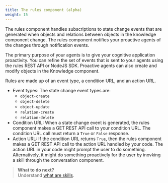 ```yaml
---
title: The rules component (alpha)
weight: 15
---
```

The rules component handles subscriptions to state change events that are generated when objects and relations between objects in the knowledge component change.  The rules component notifies your proactive agents of the changes through notification events.

The primary purpose of your agents is to give your cognitive application proactivity. You can refine the set of events that is sent to your agents using the rules REST API or NodeJS SDK.  Proactive agents can also create and modify objects in the Knowledge component.

Rules are made up of an event type, a condition URL, and an action URL.
- Event types: The state change event types are:
  - `object-create`
  - `object-delete `
  - `object-update`
  - `relation-create`
  - `relation-delete`
- Condition URL: When a state change event is generated, the rules component makes a GET REST API call to your condition URL. The condition URL call must return a `True` or `False` response.
- Action URL: If the condition URL returns `True`, then the rules component makes a GET REST API call to the action URL handled by your code. The action URL in your code might prompt the user to do something.  Alternatively, it might do something proactively for the user by inovking a skill through the conversation component.

> **What to do next?**<br/>
Understand [what are skills]({{site.baseurl}}/skill/what-are-they).
